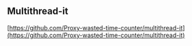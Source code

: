 ## Multithread-it

[https://github.com/Proxy-wasted-time-counter/multithread-it](https://github.com/Proxy-wasted-time-counter/multithread-it)